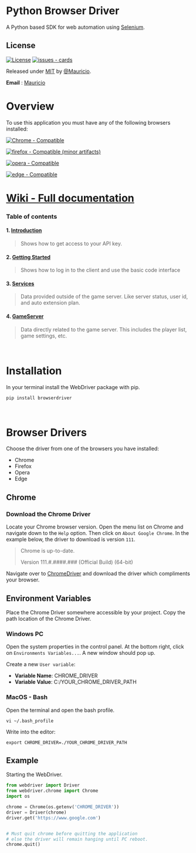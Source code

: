 # Python Browser Driver


A Python based SDK for web automation using [Selenium](https://www.selenium.dev/).

## License
[![License](https://img.shields.io/badge/License-MIT-blue)](https://github.com/mjlomeli/jcp/blob/main/LICENSE)
[![issues - cards](https://img.shields.io/github/issues/mjlomeli/Web-Driver)](https://github.com/mjlomeli/jcp/issues)

Released under [MIT](/LICENSE) by [@Mauricio](https://github.com/mjlomeli/jcp/blob/main/LICENSE).

**Email** : [Mauricio](mailto:developer.mauricio.jr.lomeli@gmail.com)

# Overview

To use this application you must have any of the following browsers installed:

[![Chrome - Compatible](https://img.shields.io/badge/Chrome-Compatible-2ea44f?style=for-the-badge&logo=google+chrome)](https://www.google.com/chrome/)

[![firefox - Compatible (minor artifacts)](https://img.shields.io/badge/firefox-Compatible-2ea44f?style=for-the-badge&logo=firefox)](https://www.mozilla.org/)

[![opera - Compatible](https://img.shields.io/badge/opera-Compatible-2ea44f?style=for-the-badge&logo=opera&logoColor=red)](https://www.opera.com/)

[![edge - Compatible](https://img.shields.io/badge/edge-Compatible-2ea44f?style=for-the-badge&logo=microsoft+edge&logoColor=blue)](https://www.microsoft.com/)



# [Wiki - Full documentation](https://github.com/mjlomeli/Web-Driver/wiki)
### Table of contents
#### 1. [Introduction](https://github.com/mjlomeli/Web-Driver/wiki#introduction)
   > Shows how to get access to your API key.
#### 2. [Getting Started](https://github.com/mjlomeli/Web-Driver/wiki/Getting-Started)
   > Shows how to log in to the client and use the basic code interface
#### 3. [Services](https://github.com/mjlomeli/Web-Driver/wiki/Services)
   > Data provided outside of the game server. Like server status, user id, and auto extension plan.
#### 4. [GameServer](https://github.com/mjlomeli/Web-Driver/wiki/GameServer)
   > Data directly related to the game server. This includes the player list, game settings, etc.

<br />

# Installation
In your terminal install the WebDriver package with pip.

```shell
pip install browserdriver
```

<br />

# Browser Drivers

Choose the driver from one of the browsers you have installed:
- Chrome
- Firefox
- Opera
- Edge

## Chrome
### Download the Chrome Driver
Locate your Chrome browser version. Open the menu list on Chrome and navigate 
down to the `Help` option. Then click on `About Google Chrome`. In the example 
below, the driver to download is version `111`.

> Chrome is up-to-date.
> 
> Version 111.#.####.### (Official Build) (64-bit)

Navigate over to [ChromeDriver](https://chromedriver.chromium.org/downloads) and download
the driver which compliments your browser.


## Environment Variables 
Place the Chrome Driver somewhere accessible by your project. Copy the path location of
the Chrome Driver.

### Windows PC
Open the system properties in the control panel. At the bottom right, click on 
`Environments Variables...`. A new window should pop up.

Create a new `User variable`:
- **Variable Name**: CHROME_DRIVER
- **Variable Value**: C:/YOUR_CHROME_DRIVER_PATH


### MacOS - Bash
Open the terminal and open the bash profile.
```shell
vi ~/.bash_profile
```

Write into the editor:
```shell
export CHROME_DRIVER=./YOUR_CHROME_DRIVER_PATH
```


## Example
Starting the WebDriver.

```python
from webdriver import Driver
from webdriver.chrome import Chrome
import os

chrome = Chrome(os.getenv('CHROME_DRIVER'))
driver = Driver(chrome)
driver.get('https://www.google.com')


# Must quit chrome before quitting the application
# else the driver will remain hanging until PC reboot.
chrome.quit()
```



